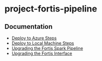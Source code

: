 # project-fortis-pipeline

## Documentation

- [Deploy to Azure Steps](../readme.md#deployment)
- [Deploy to Local Machine Steps](docs/local-deploy.md)
- [Upgrading the Fortis Spark Pipeline](docs/upgrading.md)
- [Upgrading the Fortis Interface](docs/interface-upgrade.md)
